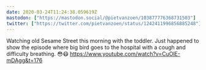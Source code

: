 ```yaml
---
date: 2020-03-24T11:24:38.059619Z
mastodon: ["https://mastodon.social/@pietvanzoen/103877776368731503"]
twitter: ["https://twitter.com/pietvanzoen/status/1242411996856885248"]
---
```

Watching old Sesame Street this morning with the toddler. Just happened to show the episode where big bird goes to the hospital with a cough and difficulty breathing. 😳😷 https://www.youtube.com/watch?v=CuOlE-mDAgg&t=176


